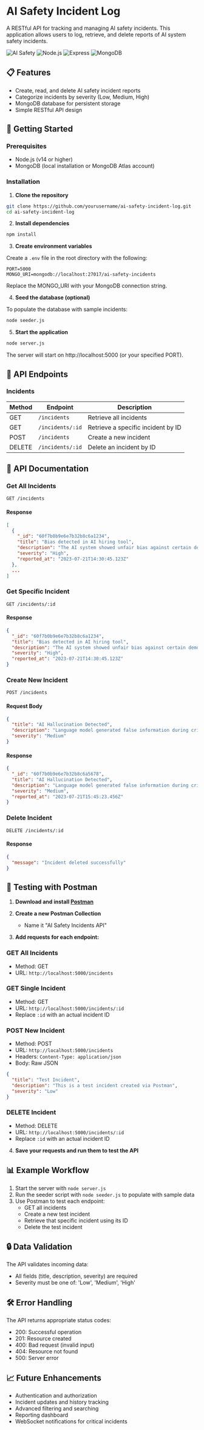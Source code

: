 # AI Safety Incident Log

A RESTful API for tracking and managing AI safety incidents. This application allows users to log, retrieve, and delete reports of AI system safety incidents.

![AI Safety](https://img.shields.io/badge/AI-Safety-red)
![Node.js](https://img.shields.io/badge/Node.js-v14+-green)
![Express](https://img.shields.io/badge/Express-v5.1.0-blue)
![MongoDB](https://img.shields.io/badge/MongoDB-v4+-yellow)

## 📋 Features

- Create, read, and delete AI safety incident reports
- Categorize incidents by severity (Low, Medium, High)
- MongoDB database for persistent storage
- Simple RESTful API design

## 🚀 Getting Started

### Prerequisites

- Node.js (v14 or higher)
- MongoDB (local installation or MongoDB Atlas account)

### Installation

1. **Clone the repository**

```bash
git clone https://github.com/yourusername/ai-safety-incident-log.git
cd ai-safety-incident-log
```

2. **Install dependencies**

```bash
npm install
```

3. **Create environment variables**

Create a `.env` file in the root directory with the following:

```
PORT=5000
MONGO_URI=mongodb://localhost:27017/ai-safety-incidents
```

Replace the MONGO_URI with your MongoDB connection string.

4. **Seed the database (optional)**

To populate the database with sample incidents:

```bash
node seeder.js
```

5. **Start the application**

```bash
node server.js
```

The server will start on http://localhost:5000 (or your specified PORT).

## 🔌 API Endpoints

### Incidents

| Method | Endpoint | Description |
|--------|----------|-------------|
| GET | `/incidents` | Retrieve all incidents |
| GET | `/incidents/:id` | Retrieve a specific incident by ID |
| POST | `/incidents` | Create a new incident |
| DELETE | `/incidents/:id` | Delete an incident by ID |

## 📝 API Documentation

### Get All Incidents

```
GET /incidents
```

#### Response

```json
[
  {
    "_id": "60f7b0b9e6e7b32b8c6a1234",
    "title": "Bias detected in AI hiring tool",
    "description": "The AI system showed unfair bias against certain demographics during hiring.",
    "severity": "High",
    "reported_at": "2023-07-21T14:30:45.123Z"
  },
  ...
]
```

### Get Specific Incident

```
GET /incidents/:id
```

#### Response

```json
{
  "_id": "60f7b0b9e6e7b32b8c6a1234",
  "title": "Bias detected in AI hiring tool",
  "description": "The AI system showed unfair bias against certain demographics during hiring.",
  "severity": "High",
  "reported_at": "2023-07-21T14:30:45.123Z"
}
```

### Create New Incident

```
POST /incidents
```

#### Request Body

```json
{
  "title": "AI Hallucination Detected",
  "description": "Language model generated false information during critical response.",
  "severity": "Medium"
}
```

#### Response

```json
{
  "_id": "60f7b0b9e6e7b32b8c6a5678",
  "title": "AI Hallucination Detected",
  "description": "Language model generated false information during critical response.",
  "severity": "Medium",
  "reported_at": "2023-07-21T15:45:23.456Z"
}
```

### Delete Incident

```
DELETE /incidents/:id
```

#### Response

```json
{
  "message": "Incident deleted successfully"
}
```

## 🧪 Testing with Postman

1. **Download and install [Postman](https://www.postman.com/downloads/)**

2. **Create a new Postman Collection**
   - Name it "AI Safety Incidents API"

3. **Add requests for each endpoint:**

### GET All Incidents
- Method: GET
- URL: `http://localhost:5000/incidents`

### GET Single Incident
- Method: GET
- URL: `http://localhost:5000/incidents/:id`
- Replace `:id` with an actual incident ID

### POST New Incident
- Method: POST
- URL: `http://localhost:5000/incidents`
- Headers: `Content-Type: application/json`
- Body: Raw JSON
```json
{
  "title": "Test Incident",
  "description": "This is a test incident created via Postman",
  "severity": "Low"
}
```

### DELETE Incident
- Method: DELETE
- URL: `http://localhost:5000/incidents/:id`
- Replace `:id` with an actual incident ID

4. **Save your requests and run them to test the API**

## 📊 Example Workflow

1. Start the server with `node server.js`
2. Run the seeder script with `node seeder.js` to populate with sample data
3. Use Postman to test each endpoint:
   - GET all incidents
   - Create a new test incident
   - Retrieve that specific incident using its ID
   - Delete the test incident

## 🔒 Data Validation

The API validates incoming data:
- All fields (title, description, severity) are required
- Severity must be one of: 'Low', 'Medium', 'High'

## 🛠️ Error Handling

The API returns appropriate status codes:
- 200: Successful operation
- 201: Resource created
- 400: Bad request (invalid input)
- 404: Resource not found
- 500: Server error

## 📈 Future Enhancements

- Authentication and authorization
- Incident updates and history tracking
- Advanced filtering and searching
- Reporting dashboard
- WebSocket notifications for critical incidents
